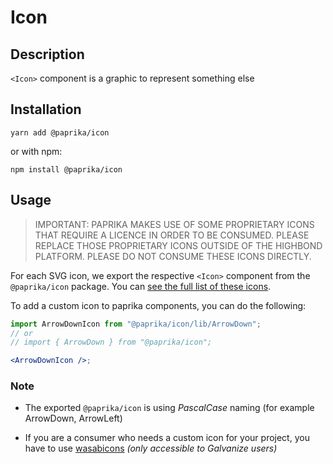 # Icon

## Description

`<Icon>` component is a graphic to represent something else

## Installation

```
yarn add @paprika/icon
```

or with npm:

```
npm install @paprika/icon
```

## Usage

> IMPORTANT: PAPRIKA MAKES USE OF SOME PROPRIETARY ICONS THAT REQUIRE A LICENCE IN ORDER TO BE CONSUMED. PLEASE REPLACE THOSE PROPRIETARY ICONS OUTSIDE OF THE HIGHBOND PLATFORM. PLEASE DO NOT CONSUME THESE ICONS DIRECTLY.

For each SVG icon, we export the respective `<Icon>` component from the `@paprika/icon` package. You can [see the full list of these icons](https://github.com/acl-services/paprika/tree/master/packages/Icon/src/svg).

To add a custom icon to paprika components, you can do the following:

```jsx
import ArrowDownIcon from "@paprika/icon/lib/ArrowDown";
// or
// import { ArrowDown } from "@paprika/icon";

<ArrowDownIcon />;
```

### Note

- The exported `@paprika/icon` is using _PascalCase_ naming (for example ArrowDown, ArrowLeft)

- If you are a consumer who needs a custom icon for your project, you have to use [wasabicons](https://design.wegalvanize.com/icons) _(only accessible to Galvanize users)_
